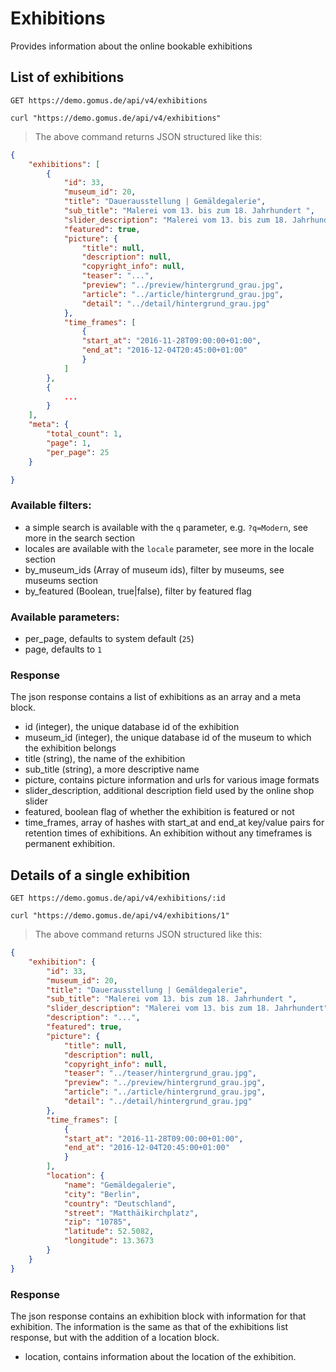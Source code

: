 # Exhibitions

Provides information about the online bookable exhibitions

## List of exhibitions

`GET https://demo.gomus.de/api/v4/exhibitions`

```shell
curl "https://demo.gomus.de/api/v4/exhibitions"
```

> The above command returns JSON structured like this:

```json
{
    "exhibitions": [
        {
            "id": 33,
            "museum_id": 20,
            "title": "Dauerausstellung | Gemäldegalerie",
            "sub_title": "Malerei vom 13. bis zum 18. Jahrhundert ",
            "slider_description": "Malerei vom 13. bis zum 18. Jahrhundert",
            "featured": true,
            "picture": {
                "title": null,
                "description": null,
                "copyright_info": null,
                "teaser": "...",
                "preview": "../preview/hintergrund_grau.jpg",
                "article": "../article/hintergrund_grau.jpg",
                "detail": "../detail/hintergrund_grau.jpg"
            },
            "time_frames": [
                {
                "start_at": "2016-11-28T09:00:00+01:00",
                "end_at": "2016-12-04T20:45:00+01:00"
                }
            ]
        },
        {
            ...
        }
    ],
    "meta": {
        "total_count": 1,
        "page": 1,
        "per_page": 25
    }

}
```

### Available filters:

- a simple search is available with the `q` parameter, e.g. `?q=Modern`, see more in the search section
- locales are available with the `locale` parameter, see more in the locale section
- by_museum_ids (Array of museum ids), filter by museums, see museums section
- by_featured (Boolean, true|false), filter by featured flag

### Available parameters:

- per_page, defaults to system default (`25`)
- page, defaults to `1`

### Response

The json response contains a list of exhibitions as an array and a meta block.

- id (integer), the unique database id of the exhibition
- museum_id (integer), the unique database id of the museum to which the exhibition belongs
- title (string), the name of the exhibition
- sub_title (string), a more descriptive name
- picture, contains picture information and urls for various image formats
- slider_description, additional description field used by the online shop slider
- featured, boolean flag of whether the exhibition is featured or not
- time_frames, array of hashes with start_at and end_at key/value pairs for retention times of exhibitions. An exhibition without any timeframes is permanent exhibition.

## Details of a single exhibition

`GET https://demo.gomus.de/api/v4/exhibitions/:id`

```shell
curl "https://demo.gomus.de/api/v4/exhibitions/1"
```

> The above command returns JSON structured like this:

```json
{
    "exhibition": {
        "id": 33,
        "museum_id": 20,
        "title": "Dauerausstellung | Gemäldegalerie",
        "sub_title": "Malerei vom 13. bis zum 18. Jahrhundert ",
        "slider_description": "Malerei vom 13. bis zum 18. Jahrhundert",
        "description": "...",
        "featured": true,
        "picture": {
            "title": null,
            "description": null,
            "copyright_info": null,
            "teaser": "../teaser/hintergrund_grau.jpg",
            "preview": "../preview/hintergrund_grau.jpg",
            "article": "../article/hintergrund_grau.jpg",
            "detail": "../detail/hintergrund_grau.jpg"
        },
        "time_frames": [
            {
            "start_at": "2016-11-28T09:00:00+01:00",
            "end_at": "2016-12-04T20:45:00+01:00"
            }
        ],
        "location": {
            "name": "Gemäldegalerie",
            "city": "Berlin",
            "country": "Deutschland",
            "street": "Matthäikirchplatz",
            "zip": "10785",
            "latitude": 52.5082,
            "longitude": 13.3673
        }
    }
}
```

### Response

The json response contains an exhibition block with information for that exhibition. The information is the same as that of the exhibitions list response, but with the addition of a location block.

- location, contains information about the location of the exhibition.
